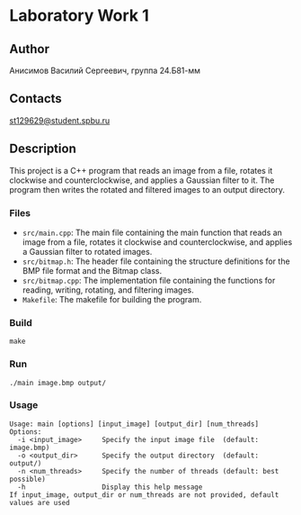 # Laboratory Work 1

## Author

Анисимов Василий Сергеевич, группа 24.Б81-мм

## Contacts

st129629@student.spbu.ru

## Description

This project is a C++ program that reads an image from a file, rotates it clockwise and counterclockwise, and applies a Gaussian filter to it. The program then writes the rotated and filtered images to an output directory.

### Files

- `src/main.cpp`: The main file containing the main function that reads an image from a file, rotates it clockwise and counterclockwise, and applies a Gaussian filter to rotated images.
- `src/bitmap.h`: The header file containing the structure definitions for the BMP file format and the Bitmap class.
- `src/bitmap.cpp`: The implementation file containing the functions for reading, writing, rotating, and filtering images.
- `Makefile`: The makefile for building the program.

### Build

```
make
```

### Run

```
./main image.bmp output/
```

### Usage

```
Usage: main [options] [input_image] [output_dir] [num_threads]
Options:
  -i <input_image>     Specify the input image file  (default: image.bmp)
  -o <output_dir>      Specify the output directory  (default: output/)
  -n <num_threads>     Specify the number of threads (default: best possible)
  -h                   Display this help message
If input_image, output_dir or num_threads are not provided, default values are used
```